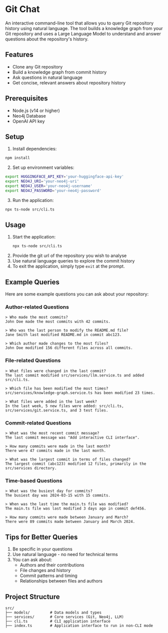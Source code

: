 # Git Chat

An interactive command-line tool that allows you to query Git repository history using natural language. The tool builds a knowledge graph from your Git repository and uses a Large Language Model to understand and answer questions about the repository's history.

## Features

- Clone any Git repository
- Build a knowledge graph from commit history
- Ask questions in natural language
- Get concise, relevant answers about repository history

## Prerequisites

- Node.js (v14 or higher)
- Neo4j Database
- OpenAI API key

## Setup

1. Install dependencies:
```bash
npm install
```

2. Set up environment variables:
```bash
export HUGGINGFACE_API_KEY='your-huggingface-api-key'
export NEO4J_URI='your-neo4j-uri'
export NEO4J_USER='your-neo4j-username'
export NEO4J_PASSWORD='your-neo4j-password'
```

3. Run the application:
```bash
npx ts-node src/cli.ts
```

## Usage

1. Start the application:
   ```bash
   npx ts-node src/cli.ts
   ```
2. Provide the git url of the repository you wish to analyse
3. Use natural language queries to explore the commit history
4. To exit the application, simply type `exit` at the prompt.

## Example Queries

Here are some example questions you can ask about your repository:

### Author-related Questions
```
> Who made the most commits?
John Doe made the most commits with 42 commits.

> Who was the last person to modify the README.md file?
Jane Smith last modified README.md in commit abc123.

> Which author made changes to the most files?
John Doe modified 156 different files across all commits.
```

### File-related Questions
```
> What files were changed in the last commit?
The last commit modified src/services/llm.service.ts and added src/cli.ts.

> Which file has been modified the most times?
src/services/knowledge-graph.service.ts has been modified 23 times.

> What files were added in the last week?
In the last week, 5 new files were added: src/cli.ts, src/services/git.service.ts, and 3 test files.
```

### Commit-related Questions
```
> What was the most recent commit message?
The last commit message was "Add interactive CLI interface".

> How many commits were made in the last month?
There were 47 commits made in the last month.

> What was the largest commit in terms of files changed?
The largest commit (abc123) modified 12 files, primarily in the src/services directory.
```

### Time-based Questions
```
> What was the busiest day for commits?
The busiest day was 2024-03-15 with 15 commits.

> When was the last time the main.ts file was modified?
The main.ts file was last modified 3 days ago in commit def456.

> How many commits were made between January and March?
There were 89 commits made between January and March 2024.
```

## Tips for Better Queries

1. Be specific in your questions
2. Use natural language - no need for technical terms
3. You can ask about:
   - Authors and their contributions
   - File changes and history
   - Commit patterns and timing
   - Relationships between files and authors

## Project Structure

```
src/
├── models/         # Data models and types
├── services/       # Core services (Git, Neo4j, LLM)
├── cli.ts          # CLI application interface
├── index.ts        # Application interface to run in non-CLI mode
```